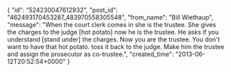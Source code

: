  {
   "id": "524230047612932",
   "post_id": "462493170453287_483970558305548",
   "from_name": "Bill Wiethaup",
   "message": "When the court clerk comes in she is the trustee. She gives the charges to the judge [hot potato] now he is the trustee. He asks if you understand [stand under] the charges. Now you are the trustee. You don't want to have that hot potato. toss it back to the judge. Make him the trustee and assign the prosecutor as co-trustee.",
   "created_time": "2013-06-12T20:52:54+0000"
 }
